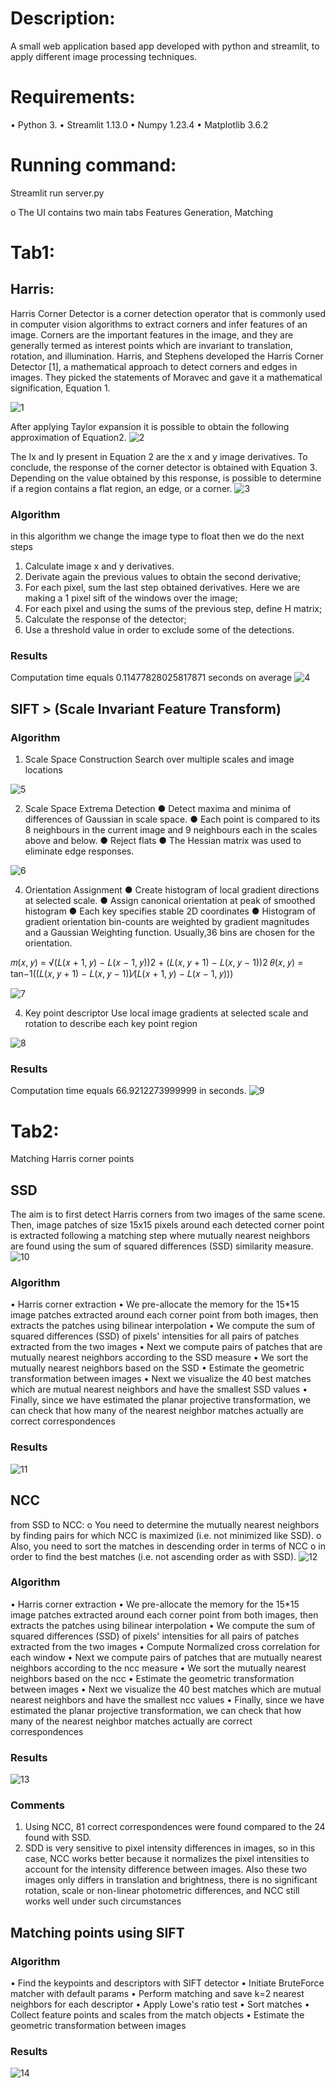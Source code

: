 # Description:
A small web application based app developed with python and streamlit, to apply different image processing techniques.
# Requirements:
•	Python 3.
•	Streamlit 1.13.0
•	Numpy 1.23.4
•	Matplotlib 3.6.2

# Running command:
Streamlit run server.py

o	The UI contains two main tabs Features Generation, Matching

# Tab1:

## Harris:
Harris Corner Detector is a corner detection operator that is commonly used in computer vision algorithms to extract corners and infer features of an image. Corners are the important features in the image, and they are generally termed as interest points which are invariant to translation, rotation, and illumination. Harris, and Stephens developed the Harris Corner Detector [1], a mathematical approach to detect corners and edges in images. They picked the statements of Moravec and gave it a mathematical signification, Equation 1.

![1](https://github.com/GhofranMohamed/CV_task3/assets/93389441/ae51fb6f-3a9e-4549-ad92-6a7718592bf0)

After applying Taylor expansion it is possible to obtain the following approximation of Equation2.
![2](https://github.com/GhofranMohamed/CV_task3/assets/93389441/c118868e-5e93-4421-b12a-3373b7793968)

The Ix and Iy present in Equation 2 are the x and y image derivatives. To conclude, the response of the corner detector is obtained with Equation 3. Depending on the value obtained by this response, is possible to determine if a region contains a flat region, an edge, or a corner.
![3](https://github.com/GhofranMohamed/CV_task3/assets/93389441/a6ff31b2-8dc4-478c-af7e-44fc069a2b0d)

### Algorithm
in this algorithm we change the image type to float then we do the next steps
1.	Calculate image x and y derivatives.
2.	Derivate again the previous values to obtain the second derivative;
3.	For each pixel, sum the last step obtained derivatives. Here we are making a 1 pixel sift of the windows over the image;
4.	For each pixel and using the sums of the previous step, define H matrix;
5.	Calculate the response of the detector;
6.	Use a threshold value in order to exclude some of the detections.
   
### Results 
Computation time equals 0.11477828025817871 seconds on average
![4](https://github.com/GhofranMohamed/CV_task3/assets/93389441/cc5c6a52-4c33-4714-8739-a2bad534b1d8)

## SIFT > (Scale Invariant Feature Transform)
### Algorithm
   
1.	Scale Space Construction
Search over multiple scales and image locations

![5](https://github.com/GhofranMohamed/CV_task3/assets/93389441/31289d80-ff12-4c2f-8e2b-588683091ffa)


2.	Scale Space Extrema Detection
●	Detect maxima and minima of differences of Gaussian in scale space.
●	Each point is compared to its 8 neighbours in the current image and 9 neighbours each in the
scales above and below.
●	Reject flats
●	The Hessian matrix was used to eliminate edge responses.

![6](https://github.com/GhofranMohamed/CV_task3/assets/93389441/28741de3-5156-4448-83b8-3a70d8d5a904)


4.	Orientation Assignment
●	Create histogram of local gradient directions at selected scale.
●	Assign canonical orientation at peak of smoothed histogram
●	Each key specifies stable 2D coordinates
●	Histogram of gradient orientation bin-counts
are weighted by gradient magnitudes and a Gaussian Weighting function. Usually,36 bins are chosen for the orientation.

𝑚(𝑥, 𝑦) = √(𝐿(𝑥 + 1, 𝑦) − 𝐿(𝑥 − 1, 𝑦))2 + (𝐿(𝑥, 𝑦 + 1) − 𝐿(𝑥, 𝑦 − 1))2
𝜃(𝑥, 𝑦) = tan−1((𝐿(𝑥, 𝑦 + 1) − 𝐿(𝑥, 𝑦 − 1))⁄(𝐿(𝑥 + 1, 𝑦) − 𝐿(𝑥 − 1, 𝑦)))


![7](https://github.com/GhofranMohamed/CV_task3/assets/93389441/607c0f25-bc30-4835-b81e-d45b668fac58)

4.	Key point descriptor
Use local image gradients at selected scale and rotation to describe each key point region

![8](https://github.com/GhofranMohamed/CV_task3/assets/93389441/c085056e-47c3-423c-9135-cec2962b6e30)


### Results 
Computation time equals 66.9212273999999 in seconds.
![9](https://github.com/GhofranMohamed/CV_task3/assets/93389441/0f03d89a-4e3e-48ad-997e-c6a18a49f309)


# Tab2:
Matching Harris corner points
## SSD
The aim is to first detect Harris corners from two images of the same scene. Then, image patches of size 15x15 pixels around each detected corner point is extracted following a matching step where mutually nearest neighbors are found using the sum of squared differences (SSD) similarity measure.
![10](https://github.com/GhofranMohamed/CV_task3/assets/93389441/9be9fa5b-69fa-41d2-ab5c-8135e13cf0ea)

### Algorithm 
•	Harris corner extraction
•	We pre-allocate the memory for the 15*15 image patches extracted around each corner point from both images, then extracts the patches using bilinear interpolation
•	We compute the sum of squared differences (SSD) of pixels' intensities for all pairs of patches extracted from the two images
•	Next we compute pairs of patches that are mutually nearest neighbors according to the SSD measure
•	We sort the mutually nearest neighbors based on the SSD
•	Estimate the geometric transformation between images
•	Next we visualize the 40 best matches which are mutual nearest neighbors and have the smallest SSD values
•	Finally, since we have estimated the planar projective transformation, we can check that how many of the nearest neighbor matches actually are correct correspondences

### Results 
![11](https://github.com/GhofranMohamed/CV_task3/assets/93389441/77aefd54-e9d8-4bf9-97c9-16e76acfa2ef)

## NCC 
from SSD to NCC:
o	You need to determine the mutually nearest neighbors by finding pairs for which NCC is maximized (i.e. not minimized like SSD).
o	Also, you need to sort the matches in descending order in terms of NCC
o	in order to find the best matches (i.e. not ascending order as with SSD).
![12](https://github.com/GhofranMohamed/CV_task3/assets/93389441/11123887-c6e8-415c-ae71-b99b9a4d5c71)

### Algorithm
•	Harris corner extraction
•	We pre-allocate the memory for the 15*15 image patches extracted around each corner point from both images, then extracts the patches using bilinear interpolation
•	We compute the sum of squared differences (SSD) of pixels' intensities for all pairs of patches extracted from the two images
•	Compute Normalized cross correlation for each window
•	Next we compute pairs of patches that are mutually nearest neighbors according to the ncc measure
•	We sort the mutually nearest neighbors based on the ncc
•	Estimate the geometric transformation between images
•	Next we visualize the 40 best matches which are mutual nearest neighbors and have the smallest ncc values
•	Finally, since we have estimated the planar projective transformation, we can check that how many of the nearest neighbor matches actually are correct correspondences

### Results 
![13](https://github.com/GhofranMohamed/CV_task3/assets/93389441/10b7ae1e-84ec-44f4-aa57-add66950673c)

### Comments 
1)	Using NCC, 81 correct correspondences were found compared to the 24 found with SSD.
2)	SDD is very sensitive to pixel intensity differences in images, so in this case, NCC works better because it normalizes the pixel intensities to account for the intensity difference between images. Also these two images only differs in translation and brightness, there is no significant rotation, scale or non-linear photometric differences, and NCC still works well under such circumstances

## Matching points using SIFT 
### Algorithm
•	Find the keypoints and descriptors with SIFT detector
•	Initiate BruteForce matcher with default params
•	Perform matching and save k=2 nearest neighbors for each descriptor
•	Apply Lowe's ratio test
•	Sort matches
•	Collect feature points and scales from the match objects
•	Estimate the geometric transformation between images

### Results 
![14](https://github.com/GhofranMohamed/CV_task3/assets/93389441/b0f8efc1-00b1-4cee-881c-f7e920921d7e)



